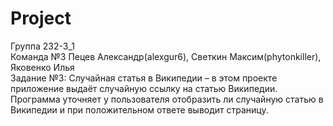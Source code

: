 # Project
Группа 232-3_1\
Команда №3 Пецев Александр(alexgur6), Светкин Максим(phytonkiller), Яковенко Илья\
Задание №3:
Случайная статья в Википедии – в этом проекте приложение выдаёт случайную ссылку на статью Википедии.
Программа уточняет у пользователя отобразить ли случайную статью в Википедии и при положительном ответе выводит страницу.
